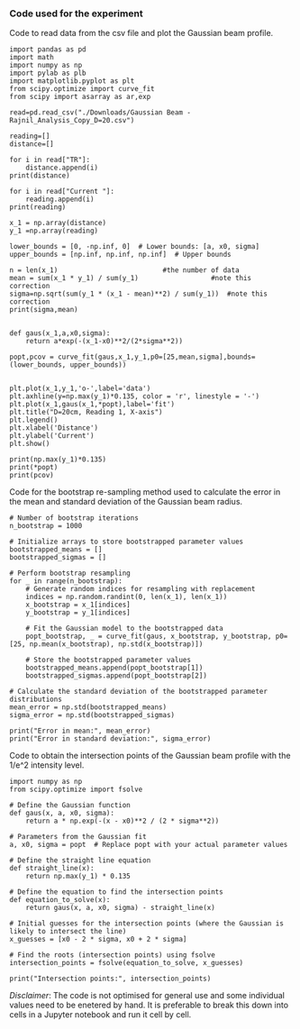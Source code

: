 ### Code used for the experiment

Code to read data from the csv file and plot the Gaussian beam profile.


```
import pandas as pd
import math
import numpy as np
import pylab as plb
import matplotlib.pyplot as plt
from scipy.optimize import curve_fit
from scipy import asarray as ar,exp

read=pd.read_csv("./Downloads/Gaussian Beam - Rajnil_Analysis_Copy_D=20.csv")

reading=[]
distance=[]

for i in read["TR"]:
    distance.append(i)
print(distance)

for i in read["Current "]:
    reading.append(i)
print(reading)

x_1 = np.array(distance)
y_1 =np.array(reading)

lower_bounds = [0, -np.inf, 0]  # Lower bounds: [a, x0, sigma]
upper_bounds = [np.inf, np.inf, np.inf]  # Upper bounds

n = len(x_1)                          #the number of data
mean = sum(x_1 * y_1) / sum(y_1)                  #note this correction
sigma=np.sqrt(sum(y_1 * (x_1 - mean)**2) / sum(y_1))  #note this correction
print(sigma,mean)


def gaus(x_1,a,x0,sigma):
    return a*exp(-(x_1-x0)**2/(2*sigma**2))

popt,pcov = curve_fit(gaus,x_1,y_1,p0=[25,mean,sigma],bounds=(lower_bounds, upper_bounds))


plt.plot(x_1,y_1,'o-',label='data')
plt.axhline(y=np.max(y_1)*0.135, color = 'r', linestyle = '-')
plt.plot(x_1,gaus(x_1,*popt),label='fit')
plt.title("D=20cm, Reading 1, X-axis")
plt.legend()
plt.xlabel('Distance')
plt.ylabel('Current')
plt.show()

print(np.max(y_1)*0.135)
print(*popt)
print(pcov)

```

Code for the bootstrap re-sampling method used to calculate the error in the mean and standard deviation of the Gaussian beam radius.

```
# Number of bootstrap iterations
n_bootstrap = 1000

# Initialize arrays to store bootstrapped parameter values
bootstrapped_means = []
bootstrapped_sigmas = []

# Perform bootstrap resampling
for _ in range(n_bootstrap):
    # Generate random indices for resampling with replacement
    indices = np.random.randint(0, len(x_1), len(x_1))
    x_bootstrap = x_1[indices]
    y_bootstrap = y_1[indices]
    
    # Fit the Gaussian model to the bootstrapped data
    popt_bootstrap, _ = curve_fit(gaus, x_bootstrap, y_bootstrap, p0=[25, np.mean(x_bootstrap), np.std(x_bootstrap)])
    
    # Store the bootstrapped parameter values
    bootstrapped_means.append(popt_bootstrap[1])
    bootstrapped_sigmas.append(popt_bootstrap[2])

# Calculate the standard deviation of the bootstrapped parameter distributions
mean_error = np.std(bootstrapped_means)
sigma_error = np.std(bootstrapped_sigmas)

print("Error in mean:", mean_error)
print("Error in standard deviation:", sigma_error)

```

Code to obtain the intersection points of the Gaussian beam profile with the 1/e^2 intensity level.

```
import numpy as np
from scipy.optimize import fsolve

# Define the Gaussian function
def gaus(x, a, x0, sigma):
    return a * np.exp(-(x - x0)**2 / (2 * sigma**2))

# Parameters from the Gaussian fit
a, x0, sigma = popt  # Replace popt with your actual parameter values

# Define the straight line equation
def straight_line(x):
    return np.max(y_1) * 0.135

# Define the equation to find the intersection points
def equation_to_solve(x):
    return gaus(x, a, x0, sigma) - straight_line(x)

# Initial guesses for the intersection points (where the Gaussian is likely to intersect the line)
x_guesses = [x0 - 2 * sigma, x0 + 2 * sigma]

# Find the roots (intersection points) using fsolve
intersection_points = fsolve(equation_to_solve, x_guesses)

print("Intersection points:", intersection_points)

```
_Disclaimer_:  The code is not optimised for general use and some individual values need to be enetered by hand. It is preferable to break this down into cells in a Jupyter notebook and run it cell by cell.